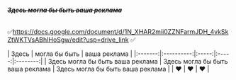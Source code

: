 ###### ~~*__Здесь могла бы быть ваша реклама__*~~
:white_check_mark:https://docs.google.com/document/d/1N_XHAR2mii0ZZNFarmJDH_4vkSkZtWKTVsABhIHoSgw/edit?usp=drive_link :white_check_mark:


| Здесь | могла бы быть | ваша реклама |
|:-------:|:----------:|:-----:|:-----:|:--------:|
| Здесь могла бы быть ваша реклама | Здесь могла бы быть ваша реклама | Здесь могла бы быть ваша реклама |
| :heart: | :heart: | :heart: |

